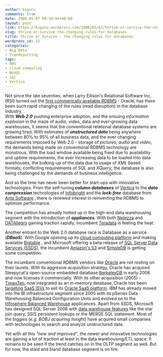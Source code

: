 ```yaml
---
author: biguru
comments: true
date: 2008-05-07 09:59:04+00:00
layout: post
link: https://biguru.wordpress.com/2008/05/07/thrive-or-survive-the-changing-rules-for-databases/
slug: thrive-or-survive-the-changing-rules-for-databases
title: Thrive or Survive - the changing rules for databases
wordpress_id: 22
categories:
- Big Data
- Trendspotting
tags:
- AWS
- cloud computing
- NoSQL
- sql
- Vertica
---
```


Not since the late seventies, when Larry Ellison's Relational Software Inc. (RSI) turned out the [first commerically available RDBMS](http://www.oracle.com/timeline/index.html) - Oracle, has there been such rapid changing of the rules (read disruption) in the database industry.  
With _**Web 2.0**_ pushing enterprise adoption, and the ensuing _information explosion_ in the maze of audio, video, data and ever-growing data warehouses, it seems that the conventional relational database systems are growing tired. With estimates of _**unstructured data**_ being anywhere between 80% to 95% of all business data, and the ever changing requirements imposed by Web 2.0 - storage of _pictures_, _audio_ and _video_, the demands being made on conventional RDBMS technology are monstrous. With the load window available being fixed due to availability and uptime requirements, the ever increasing data to be loaded into data warehouses, the bulking-up of the data due to usage of _XML_ based formats, conflicting requirements of _SQL_ and _XQuery_, the database is also being challenged by the demands of business intelligence.

And so the time has never been better for start-ups with innovative technologies. From the self-tuning _**column databases**_ of [Vertica](http://www.vertica.com) to the _**data compression**_ technologies of [Infobright](http://www.infobright.com/) and the _**lock-free**_ database from [Ants Software](http://www.ants.com) , there is renewed interest in reinventing the RDBMS to optimize performance.

The competition has already hotted up in the high-end data warehousing segment with the introduction of _**appliances**_. With both [Netezza](http://www.netezza.com) and [DATAllegro](http://www.datallegro.com) gaining traction rapidly, incumbent [Teradata](http://www.teradata.com) is feeling the heat.

Another entrant to the Web 2.0 database race is Database as a service (_**DBaaS**_). With Google opening up its [cloud computing platform](http://code.google.com/appengine/) and making available [Bigtable](http://labs.google.com/papers/bigtable.html) , and Microsoft offering a beta release of [SQL Server Data Services (SSDS)](http://www.microsoft.com/sql/dataservices/default.mspx), the incumbent [Amazon's S3](http://aws.amazon.com/s3) and [SimpleDB](http://www.amazon.com/SimpleDB-AWS-Service-Pricing/b?node=342335011) is getting some competition.

The incumbent conventional RDBMS vendors like [Oracle](http://www.oracle.com) are not resting on their laurels.
With its aggresive acquisition strategy, Oracle has acquired Sleepycat's open-source embedded database [BerkeleyDB](http://www.oracle.com/database/berkeley-db/index.html) in early 2006 and now licenses it commercially. With its other acquisition (2005) - [TimesTen](http://www.oracle.com/timesten/index.html), now integrated as an in-memory database, Oracle has been [targeting SaaS ISVs](http://www.oracle.com/newsletters/information-indepth/on-demand/feb-08/saas.html) to sell its [Oracle SaaS platform](http://www.oracle.com/technologies/saas/index.html).
IBM has already moved into the BI infrastructure segment since 2005 with its pSeries Data Warehousing Balanced Configuration Units and evolved on to the [Infosphere Balanced Warehouse](http://www-306.ibm.com/software/data/infosphere/balanced-warehouse/) applicances. Apart from _SSDS_, Microsoft has designed SQL Server 2008 with [data warehouse features](http://www.microsoft.com/sqlserver/2008/en/us/data-warehousing.aspx) like the star join query, SSIS persistent lookups or the MERGE SQL statement. Most of the biggies (_e.g. BOBJ acquiring Inxight_) have acquired small companies with technologies to search and analyze unstructured data.

Yet with all this *"new and improved"*, the newer and innovative technologies are gaining a lot of traction at least in the data warehousing/ETL space. It remains to be seen if the trend catches on in the OLTP segment as well. But for now, the staid and bland database segment is on fire.
